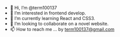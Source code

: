 - 👋 Hi, I’m @term100137
- 👀 I’m interested in frontend develop.
- 🌱 I’m currently learning React and CSS3.
- 💞️ I’m looking to collaborate on a novel website.
- 📫 How to reach me ... by term100137@gmail.com

<!---
term100137/term100137 is a ✨ special ✨ repository because its `README.md` (this file) appears on your GitHub profile.
You can click the Preview link to take a look at your changes.
--->

